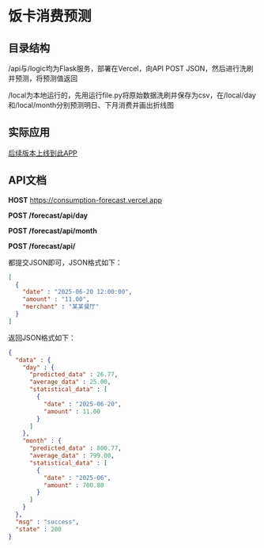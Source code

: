 # 饭卡消费预测

## 目录结构
/api与/logic均为Flask服务，部署在Vercel，向API POST JSON，然后进行洗刷并预测，将预测值返回

/local为本地运行的，先用运行file.py将原始数据洗刷并保存为csv，在/local/day和/local/month分别预测明日、下月消费并画出折线图

## 实际应用
[后续版本上线到此APP](https://github.com/Chiu-xaH/HFUT-Schedule)

## API文档

**HOST** https://consumption-forecast.vercel.app

**POST /forecast/api/day**

**POST /forecast/api/month**

**POST /forecast/api/**

都提交JSON即可，JSON格式如下：
```JSON
[
  {
    "date" : "2025-06-20 12:00:00",
    "amount" : "11.00",
    "merchant" : "某某餐厅"
  }
]
```
返回JSON格式如下：
```JSON
{
  "data" : {
    "day" : {
      "predicted_data" : 26.77,
      "average_data" : 25.00,
      "statistical_data" : [
        {
          "date" : "2025-06-20",
          "amount" : 11.00
        }
      ]
    },
    "month" : {
      "predicted_data" : 800.77,
      "average_data" : 799.00,
      "statistical_data" : [
        {
          "date" : "2025-06",
          "amount" : 700.80
        }
      ]
    }
  },
  "msg" : "success",
  "state" : 200
}
```